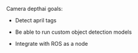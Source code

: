 Camera depthai goals:

- Detect april tags

- Be able to run custom object detection models 

- Integrate with ROS as a node